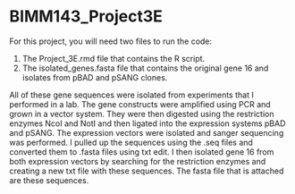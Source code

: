 # BIMM143_Project3E
For this project, you will need two files to run the code: 

1. The Project_3E.rmd file that contains the R script.
2. The isolated_genes.fasta file that contains the original gene 16 and isolates from pBAD and pSANG clones. 

All of these gene sequences were isolated from experiments that I performed in a lab. The gene constructs were amplified using PCR and grown in a vector system. They were then digested using the restriction enzymes NcoI and NotI and then ligated into the expression systems pBAD and pSANG. The expression vectors were isolated and sanger sequencing was performed. I pulled up the sequences using the .seq files and converted them to .fasta files using txt edit. I then isolated gene 16 from both expression vectors by searching for the restriction enzymes and creating a new txt file with these sequences. The fasta file that is attached are these sequences. 
